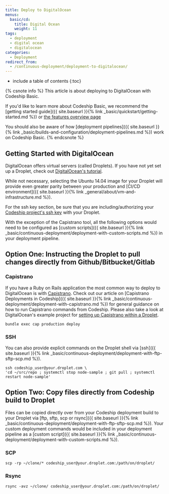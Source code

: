 ```yaml
---
title: Deploy to DigitalOcean
menus:
  basic/cd:
    title: Digital Ocean
    weight: 11
tags:
  - deployment
  - digital ocean
  - digitalocean
categories:
  - Deployment 
redirect_from:
  - /continuous-deployment/deployment-to-digitalocean/
---
```


* include a table of contents
{:toc}

{% csnote info %}
This article is about deploying to DigitalOcean with Codeship Basic.

If you'd like to learn more about Codeship Basic, we recommend the [getting started guide]({{ site.baseurl }}{% link _basic/quickstart/getting-started.md %}) or [the features overview page](https://codeship.com/features/basic)

You should also be aware of how [deployment pipelines]({{ site.baseurl }}{% link _basic/builds-and-configuration/deployment-pipelines.md %}) work on Codeship Basic.
{% endcsnote %}

## Getting Started with DigitalOcean

DigitalOcean offers virtual servers (called Droplets). If you have not yet set up a Droplet, check out [DigitalOcean's tutorial](https://www.digitalocean.com/community/tutorials/how-to-create-your-first-digitalocean-droplet-virtual-server).

While not necessary, selecting the Ubuntu 14.04 image for your Droplet will provide even greater parity between your production and [CI/CD environment]({{ site.baseurl }}{% link _general/about/vm-and-infrastructure.md %}).

For the ssh key section, be sure that you are including/authorizing your [Codeship project's ssh key](https://documentation.codeship.com/general/projects/project-ssh-key/) with your Droplet.

With the exception of the Capistrano tool, all the following options would need to be configured as [custom scripts]({{ site.baseurl }}{% link _basic/continuous-deployment/deployment-with-custom-scripts.md %}) in your deployment pipeline.

## Option One: Instructing the Droplet to pull changes directly from Github/Bitbucket/Gitlab

### Capistrano

If you have a Ruby on Rails application the most common way to deploy to DigitalOcean is with [Capistrano](https://capistranorb.com/).
Check out our article on [Capistrano Deployments in Codeship]({{ site.baseurl }}{% link _basic/continuous-deployment/deployment-with-capistrano.md %}) for general guidance on how to run Capistrano commands from Codeship. Please also take a look at DigitalOcean's example project for [setting up Capistrano within a Droplet](https://www.digitalocean.com/community/tutorials/deploying-a-rails-app-on-ubuntu-14-04-with-capistrano-nginx-and-puma).

```shell
bundle exec cap production deploy
```

### SSH

You can also provide explicit commands on the Droplet shell via [ssh]({{ site.baseurl }}{% link _basic/continuous-deployment/deployment-with-ftp-sftp-scp.md %}).

```shell
ssh codeship_user@your.droplet.com \
'cd ~/src/repo ; systemctl stop node-sample ; git pull ; systemctl restart node-sample'
```

## Option Two: Copy files directly from Codeship build to Droplet

Files can be copied directly over from your Codeship deployment build to your Droplet via [ftp, sftp, scp or rsync]({{ site.baseurl }}{% link _basic/continuous-deployment/deployment-with-ftp-sftp-scp.md %}). Your custom deployment commands would be included in your deployment pipeline as a [custom script]({{ site.baseurl }}{% link _basic/continuous-deployment/deployment-with-custom-scripts.md %}).

### SCP

```shell
scp -rp ~/clone/* codeship_user@your.droplet.com:/path/on/droplet/
```

### Rsync

```shell
rsync -avz ~/clone/ codeship_user@your.droplet.com:/path/on/droplet/
```
